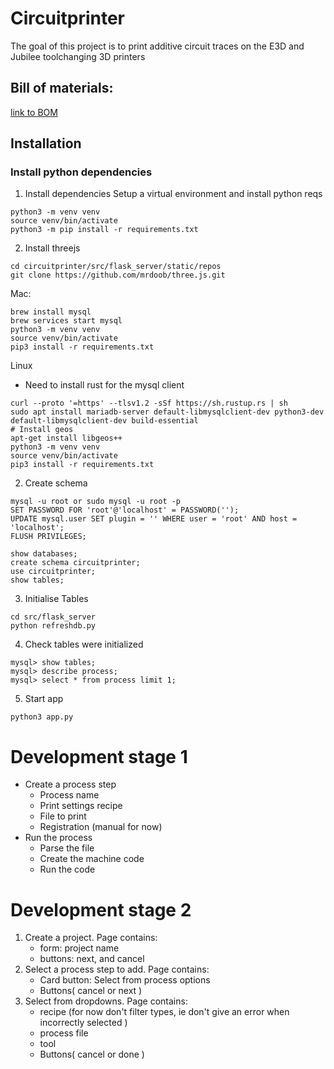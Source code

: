 # Circuitprinter
The goal of this project is to print additive circuit traces on the E3D and Jubilee toolchanging 3D printers



## Bill of materials: 
<a href="https://docs.google.com/spreadsheets/d/1qsuu0mqhYLWQeWLX05LpEEylz75LFKVL712LdSZb1z4/edit?usp=sharing">link to BOM</a>


## Installation

### Install python dependencies 
1. Install dependencies
Setup a virtual environment and install python reqs 
```
python3 -m venv venv 
source venv/bin/activate 
python3 -m pip install -r requirements.txt
```
2. Install threejs 
```
cd circuitprinter/src/flask_server/static/repos
git clone https://github.com/mrdoob/three.js.git
```


Mac: 
```
brew install mysql
brew services start mysql 
python3 -m venv venv 
source venv/bin/activate 
pip3 install -r requirements.txt
```

Linux
* Need to install rust for the mysql client 
```
curl --proto '=https' --tlsv1.2 -sSf https://sh.rustup.rs | sh  
sudo apt install mariadb-server default-libmysqlclient-dev python3-dev default-libmysqlclient-dev build-essential
# Install geos 
apt-get install libgeos++
python3 -m venv venv 
source venv/bin/activate 
pip3 install -r requirements.txt 
```

2. Create schema 
```
mysql -u root or sudo mysql -u root -p 
SET PASSWORD FOR 'root'@'localhost' = PASSWORD('');
UPDATE mysql.user SET plugin = '' WHERE user = 'root' AND host = 'localhost';
FLUSH PRIVILEGES;

show databases; 
create schema circuitprinter; 
use circuitprinter; 
show tables; 
```

3. Initialise Tables
```
cd src/flask_server
python refreshdb.py
```
4. Check tables were initialized
```
mysql> show tables;
mysql> describe process;
mysql> select * from process limit 1; 
```

5. Start app
```
python3 app.py
```


# Development stage 1 
- Create a process step
    - Process name 
    - Print settings recipe 
    - File to print 
    - Registration (manual for now) 
- Run the process
    - Parse the file 
    - Create the machine code 
    - Run the code 


# Development stage 2 
1. Create a project. Page contains: 
    - form: project name 
    - buttons: next, and cancel 
2. Select a process step to add. Page contains: 
    - Card button: Select from process options 
    - Buttons( cancel or next )
3. Select from dropdowns. Page contains: 
    - recipe (for now don't filter types, ie don't give an error when incorrectly selected ) 
    - process file 
    - tool 
    - Buttons( cancel or done )

